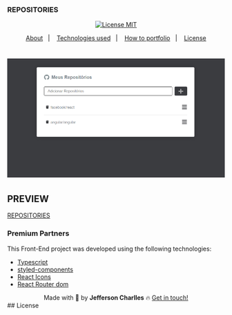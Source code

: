 ### REPOSITORIES
<!-- <h1 align='center'>
  <img src='./screnn/logo.png'>
</h1> -->

<div align="center">
  <a href="https://opensource.org/licenses/MIT"><img alt="License MIT" src="https://img.shields.io/badge/license-MIT-brightgreen"></a>
</div>

<p align="center">
  <a href="#interrobang-what-is-inter">About</a>&nbsp;&nbsp;&nbsp;|&nbsp;&nbsp;&nbsp;
  <a href="#technologies">Technologies used</a>&nbsp;&nbsp;&nbsp;|&nbsp;&nbsp;&nbsp;
  <a href="#construction_worker-how-to-use-developing">How to portfolio</a>&nbsp;&nbsp;&nbsp;|&nbsp;&nbsp;&nbsp;
  <a href="#key-license">License</a>
</p>

<h1 align="center">
  <img alt="REPOSITORIES" title="#REPOSITORIES" src="./screnn/home.png"/>
</h1>

## PREVIEW
<a href="https://jeffersoncharlles.github.io/repos/">REPOSITORIES</a>

### Premium Partners

This Front-End project was developed using the following technologies:

-   [Typescript][typescript]
-   [styled-components][sass]
-   [React Icons][react-icons]
-   [React Router dom][react-router-dom]
<!-- -   [react Toastify][react-toastify] -->



<div align='center'>
  Made with 💚  by <strong>Jefferson Charlles</strong> 🔥
  <a href='https://www.linkedin.com/in/jeffersoncharlles/'>Get in touch!</a>
</div>
## License

[typescript]: https://www.typescriptlang.org/
[react-router-dom]: https://reactrouter.com/docs/en/v6
[sass]: https://sass-lang.com/
[react-icons]: https://react-icons.github.io/react-icons/
[react-toastify]: https://fkhadra.github.io/react-toastify/
[git]: https://git-scm.com
[license]: ./LICENSE
[linkedin]: https://www.linkedin.com/in/jeffersoncharlles/
